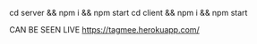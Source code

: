 cd server && npm i && npm start
cd client && npm i && npm start

CAN BE SEEN LIVE https://tagmee.herokuapp.com/
